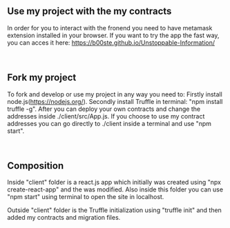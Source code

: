 ## Use my project with the my contracts

In order for you to interact with the fronend you need to have metamask extension installed in your browser.
If you want to try the app the fast way, you can acces it here: https://b00ste.github.io/Unstoppable-Information/

<br />

## Fork my project

To fork and develop or use my project in any way you need to:
Firstly install node.js(https://nodejs.org/).
Secondly install Truffle in terminal: "npm install truffle -g".
After you can deploy your own contracts and change the addresses inside ./client/src/App.js.
If you choose to use my contract addresses you can go directly to ./client inside a terminal and use "npm start".

<br />

## Composition

Inside "client" folder is a react.js app which initially was created using "npx create-react-app"
and the was modified. Also inside this folder you can use "npm start" using terminal to open the site in localhost.

Outside "client" folder is the Truffle initialization using "truffle init" and then added my contracts and migration files.
